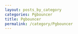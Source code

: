 ```yaml
---
layout: posts_by_category
categories: Pgbouncer
title: Pgbouncer
permalink: /category/Pgbouncer
---
```

